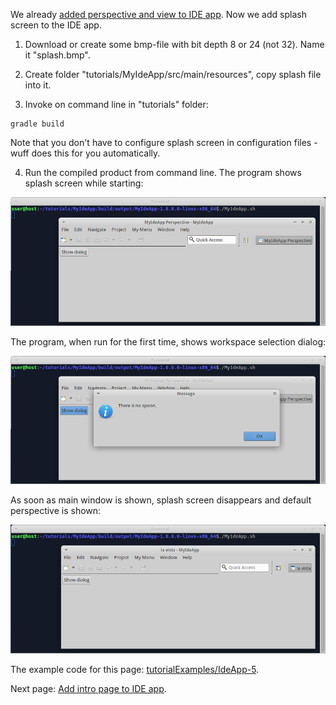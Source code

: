 We already [added perspective and view to IDE app](Add-perspective-and-view-to-IDE-app). Now we add splash screen to the IDE app.

1. Download or create some bmp-file with bit depth 8 or 24 (not 32). Name it "splash.bmp".

2. Create folder "tutorials/MyIdeApp/src/main/resources", copy splash file into it.

3. Invoke on command line in "tutorials" folder:

  ```shell
  gradle build
  ```

  Note that you don't have to configure splash screen in configuration files - wuff does this for you automatically.
  
4. Run the compiled product from command line. The program shows splash screen while starting:

  ![IdeApp-5-run-1](images/IdeApp-5-run-1.png "IdeApp-5-run-1")
   
  The program, when run for the first time, shows workspace selection dialog:

  ![IdeApp-5-run-2](images/IdeApp-5-run-2.png "IdeApp-5-run-2")

  As soon as main window is shown, splash screen disappears and default perspective is shown:

  ![IdeApp-5-run-3](images/IdeApp-5-run-3.png "IdeApp-5-run-3")

The example code for this page: [tutorialExamples/IdeApp-5](../tree/master/tutorialExamples/IdeApp-5).

Next page: [Add intro page to IDE app](Add-intro-page-to-IDE-app).